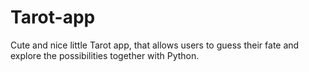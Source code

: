 # Tarot-app
Cute and nice little Tarot app, that allows users to guess their fate and explore the possibilities together with Python.
